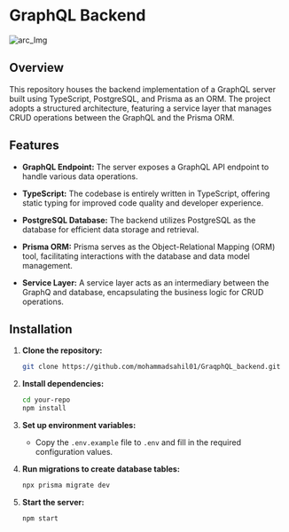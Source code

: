 # GraphQL Backend

![arc_Img](backendArc.png)

## Overview

This repository houses the backend implementation of a GraphQL server built using TypeScript, PostgreSQL, and Prisma as an ORM. The project adopts a structured architecture, featuring a service layer that manages CRUD operations between the GraphQL and the Prisma ORM.

## Features

- **GraphQL Endpoint:** The server exposes a GraphQL API endpoint to handle various data operations.

- **TypeScript:** The codebase is entirely written in TypeScript, offering static typing for improved code quality and developer experience.

- **PostgreSQL Database:** The backend utilizes PostgreSQL as the database for efficient data storage and retrieval.

- **Prisma ORM:** Prisma serves as the Object-Relational Mapping (ORM) tool, facilitating interactions with the database and data model management.

- **Service Layer:** A service layer acts as an intermediary between the GraphQ and database, encapsulating the business logic for CRUD operations.

## Installation

1. **Clone the repository:**

    ```bash
    git clone https://github.com/mohammadsahil01/GraqphQL_backend.git
    ```

2. **Install dependencies:**

    ```bash
    cd your-repo
    npm install
    ```

3. **Set up environment variables:**
   - Copy the `.env.example` file to `.env` and fill in the required configuration values.

4. **Run migrations to create database tables:**

    ```bash
    npx prisma migrate dev
    ```

5. **Start the server:**

    ```bash
    npm start
    ```




